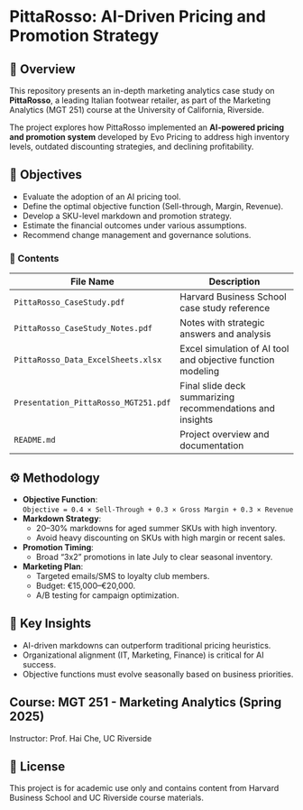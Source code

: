 # PittaRosso: AI-Driven Pricing and Promotion Strategy

## 📌 Overview
This repository presents an in-depth marketing analytics case study on **PittaRosso**, a leading Italian footwear retailer, as part of the Marketing Analytics (MGT 251) course at the University of California, Riverside.

The project explores how PittaRosso implemented an **AI-powered pricing and promotion system** developed by Evo Pricing to address high inventory levels, outdated discounting strategies, and declining profitability.

## 🎯 Objectives
- Evaluate the adoption of an AI pricing tool.
- Define the optimal objective function (Sell-through, Margin, Revenue).
- Develop a SKU-level markdown and promotion strategy.
- Estimate the financial outcomes under various assumptions.
- Recommend change management and governance solutions.

### 📂 Contents

| File Name                               | Description                                                |
|----------------------------------------|------------------------------------------------------------|
| `PittaRosso_CaseStudy.pdf`             | Harvard Business School case study reference               |
| `PittaRosso_CaseStudy_Notes.pdf`       | Notes with strategic answers and analysis         |
| `PittaRosso_Data_ExcelSheets.xlsx`     | Excel simulation of AI tool and objective function modeling|
| `Presentation_PittaRosso_MGT251.pdf`   | Final slide deck summarizing recommendations and insights  |
| `README.md`                            | Project overview and documentation                         |

## ⚙️ Methodology
- **Objective Function**:  
  `Objective = 0.4 × Sell-Through + 0.3 × Gross Margin + 0.3 × Revenue`
- **Markdown Strategy**:
  - 20–30% markdowns for aged summer SKUs with high inventory.
  - Avoid heavy discounting on SKUs with high margin or recent sales.
- **Promotion Timing**:  
  - Broad “3x2” promotions in late July to clear seasonal inventory.
- **Marketing Plan**:
  - Targeted emails/SMS to loyalty club members.
  - Budget: €15,000–€20,000.
  - A/B testing for campaign optimization.

## 🧠 Key Insights
- AI-driven markdowns can outperform traditional pricing heuristics.
- Organizational alignment (IT, Marketing, Finance) is critical for AI success.
- Objective functions must evolve seasonally based on business priorities.

## Course: MGT 251 - Marketing Analytics (Spring 2025)  
Instructor: Prof. Hai Che, UC Riverside

## 📜 License
This project is for academic use only and contains content from Harvard Business School and UC Riverside course materials.
